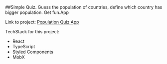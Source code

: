 ##Simple Quiz. Guess the population of countries, define which country has bigger population. Get fun.App

Link to project: [Population Quiz App](https://icelandico.github.io/quiz-world/)

TechStack for this project: 

- React
- TypeScript
- Styled Components
- MobX